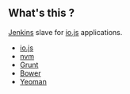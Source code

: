 What's this ?
-------------
[Jenkins](http://jenkins-ci.org/) slave for [io.js](https://iojs.org/) applications.

*   [io.js](https://iojs.org/)
*   [nvm](https://github.com/creationix/nvm)
*   [Grunt](http://gruntjs.com/)
*   [Bower](http://bower.io/)
*   [Yeoman](http://yeoman.io/)
